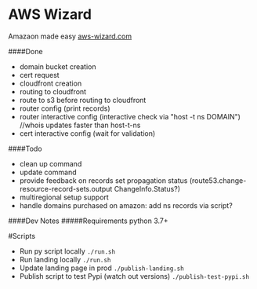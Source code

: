 AWS Wizard
======
Amazaon made easy [aws-wizard.com](https://aws-wizard.com) 



####Done
- domain bucket creation
- cert request
- cloudfront creation
- routing to cloudfront
- route to s3 before routing to cloudfront
- router config (print records)
- router interactive config (interactive check via "host -t ns DOMAIN") //whois updates faster than host-t-ns
- cert interactive config (wait for validation)

####Todo
- clean up command
- update command
- provide feedback on records set propagation status (route53.change-resource-record-sets.output ChangeInfo.Status?)
- multiregional setup support
- handle domains purchased on amazon: add ns records via script?


####Dev Notes
#####Requirements
python 3.7+

#Scripts
- Run py script locally `./run.sh`
- Run landing locally `./run.sh`
- Update landing page in prod `./publish-landing.sh`
- Publish script to test Pypi (watch out versions) `./publish-test-pypi.sh`